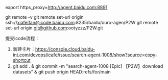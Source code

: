 export https_proxy=http://agent.baidu.com:8891

git remote -v
git remote set-url origin ssh://xiafeifan@icode.baidu.com:8235/baidu/ouro-agen/P2W
git remote set-url origin git@github.com:ootyzzz/P2W.git

提交icode流程：
1. 新建卡片：https://console.cloud.baidu-int.com/devops/icafe/issue/search-agent-1008/show?source=copy-shortcut
2. git add . & git commit -m "search-agent-1008 [Epic] 【P2W】download datasets" & git push origin HEAD:refs/for/main